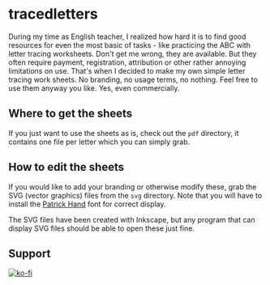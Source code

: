 # tracedletters

During my time as English teacher, I realized how hard it is to find good 
resources for even the most basic of tasks - like practicing the ABC with 
letter tracing worksheets. Don't get me wrong, they are available. But 
they often require payment, registration, attribution or other rather 
annoying limitations on use. That's when I decided to make my own simple 
letter tracing work sheets. No branding, no usage terms, no nothing. 
Feel free to use them anyway you like. Yes, even commercially. 

## Where to get the sheets

If you just want to use the sheets as is, check out the `pdf` directory, 
it contains one file per letter which you can simply grab.

## How to edit the sheets

If you would like to add your branding or otherwise modify these, grab 
the SVG (vector graphics) files from the `svg` directory. Note that you 
will have to install the [Patrick Hand](https://fonts.google.com/specimen/Patrick+Hand) 
font for correct display.

The SVG files have been created with Inkscape, but any program that can 
display SVG files should be able to open these just fine.

## Support

[![ko-fi](https://www.ko-fi.com/img/githubbutton_sm.svg)](https://ko-fi.com/L3L22BUD8)

